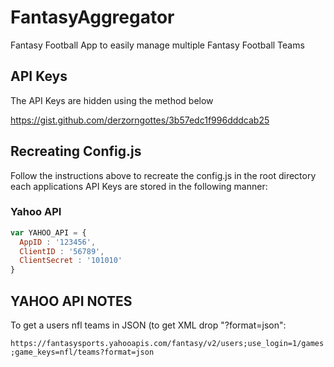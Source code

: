 # FantasyAggregator
Fantasy Football App to easily manage multiple Fantasy Football Teams

## API Keys ##
The API Keys are hidden using the method below

https://gist.github.com/derzorngottes/3b57edc1f996dddcab25

## Recreating Config.js ##
Follow the instructions above to recreate the config.js in the root directory each applications API Keys are stored in the following manner:

### Yahoo API ###

```javascript 
var YAHOO_API = {
  AppID : '123456',
  ClientID : '56789',
  ClientSecret : '101010'
}
```



## YAHOO API NOTES ##
To get a users nfl teams in JSON (to get XML drop "?format=json":

`
https://fantasysports.yahooapis.com/fantasy/v2/users;use_login=1/games;game_keys=nfl/teams?format=json
`